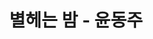 ---
title:  "별헤는 밤 - 윤동주"
excerpt: "윤동주 시인의 작품 모음 - 별헤는 밤"

categories:
  - 윤동주
tags:
  - 별헤는 밤
  - 윤동주
  - 시
last_modified_at: 2019-10-27T08:06:00-05:00
---